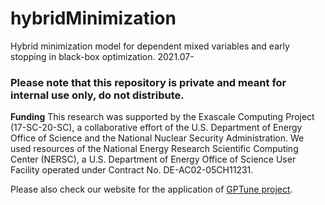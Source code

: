 # hybridMinimization
Hybrid minimization model for dependent mixed variables and early stopping in black-box optimization. 2021.07-
### **Please note that this repository is private and meant for internal use only, do not distribute.**

**Funding**
This research was supported by the Exascale Computing Project (17-SC-20-SC), a collaborative effort of the U.S. Department of Energy Office of Science and the National Nuclear Security Administration.
We used resources of the National Energy Research Scientific Computing Center (NERSC), a U.S. Department of Energy Office of Science User Facility operated under Contract No. DE-AC02-05CH11231.

Please also check our website for the application of [GPTune project](http://gptune.lbl.gov).
